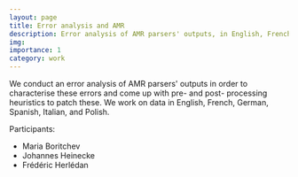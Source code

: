 ```yaml
---
layout: page
title: Error analysis and AMR
description: Error analysis of AMR parsers' outputs, in English, French, German, Spanish, Italian, and Polish.
img: 
importance: 1
category: work
---
```

We conduct an error analysis of AMR parsers' outputs in order to characterise these errors and come up with pre- and post- processing heuristics to patch these. We work on data in English, French, German, Spanish, Italian, and Polish.

Participants:
  - Maria Boritchev
  - Johannes Heinecke
  - Frédéric Herlédan
